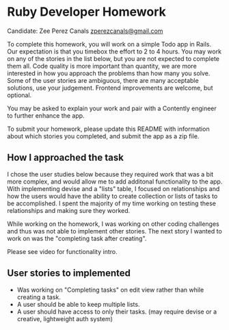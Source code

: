 Ruby Developer Homework
================
Candidate: Zee Perez Canals zperezcanals@gmail.com

To complete this homework, you will work on a simple Todo app in Rails. Our expectation is that you timebox the effort to 2 to 4 hours. You may work on any of the stories in the list below, but you are not expected to complete them all. Code quality is more important than quantity, we are more interested in how you approach the problems than how many you solve. Some of the user stories are ambiguous, there are many acceptable solutions, use your judgement. Frontend improvements are welcome, but optional.

You may be asked to explain your work and pair with a Contently engineer to further enhance the app.

To submit your homework, please update this README with information about which stories you completed, and submit the app as a zip file.

How I approached the task
----------------
I chose the user studies below because they required work that was a bit more complex, and would allow me to add additonal functionality to the app. With implementing devise and a "lists" table, I focused on relationships and how the users would have the ability to create collection or lists of tasks to be accomplished. I spent the majority of my time working on testing these relationships and making sure they worked. 

While working on the homework, I was working on other coding challenges and thus was not able to implement other stories. The next story I wanted to work on was the "completing task after creating".

Please see video for functionality intro. 

User stories to implemented
----------------
 - Was working on "Completing tasks" on edit view rather than while creating a task. 
 - A user should be able to keep multiple lists.
 - A user should have access to only their tasks. (may require devise or a creative, lightweight auth system)


